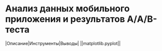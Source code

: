  #	Анализ данных мобильного приложения и результатов А/A/B-теста
 
 |Описание|Инструменты|Выводы|
 ||matplotlib.pyplot||
